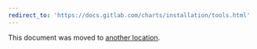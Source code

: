 ```yaml
---
redirect_to: 'https://docs.gitlab.com/charts/installation/tools.html'
---
```


This document was moved to [another location](https://docs.gitlab.com/charts/installation/tools.html).
